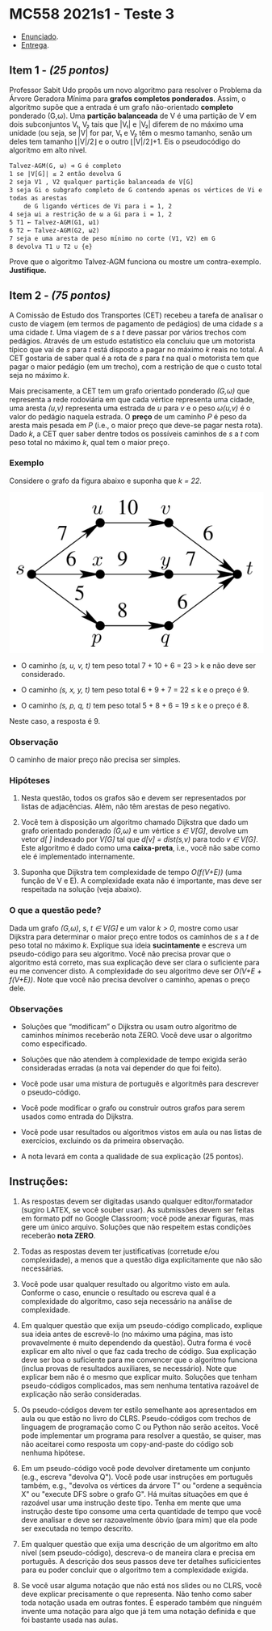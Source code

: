 # MC558 2021s1 - Teste 3

- [Enunciado](enunciado.pdf).
- [Entrega](entrega.pdf).

## Item 1 - *(25 pontos)*

Professor Sabit Udo propôs um novo algoritmo para resolver o Problema da Árvore Geradora Mı́nima para **grafos completos ponderados**. Assim, o algoritmo supõe que a entrada é um grafo não-orientado **completo** ponderado (G,ω). Uma **partição balanceada** de V é uma partição de V em dois subconjuntos V₁, V₂ tais que |V₁| e |V₂| diferem de no máximo uma unidade (ou seja, se |V| for par, V₁ e V₂ têm o mesmo tamanho, senão um deles tem tamanho ⌊|V|/2⌋ e o outro ⌊|V|/2⌋+1. Eis o pseudocódigo do algoritmo em alto nı́vel.

```raw
Talvez-AGM(G, ω) ⊲ G é completo
1 se |V[G]| ≤ 2 então devolva G
2 seja V1 , V2 qualquer partição balanceada de V[G]
3 seja Gi o subgrafo completo de G contendo apenas os vértices de Vi e todas as arestas
    de G ligando vértices de Vi para i = 1, 2
4 seja ωi a restrição de ω a Gi para i = 1, 2
5 T1 ← Talvez-AGM(G1, ω1)
6 T2 ← Talvez-AGM(G2, ω2)
7 seja e uma aresta de peso mı́nimo no corte (V1, V2) em G
8 devolva T1 ∪ T2 ∪ {e}
```

Prove que o algoritmo Talvez-AGM funciona ou mostre um contra-exemplo. **Justifique.**

## Item 2 - *(75 pontos)*

A Comissão de Estudo dos Transportes (CET) recebeu a tarefa de analisar o custo de viagem (em termos de pagamento de pedágios) de uma cidade *s* a uma cidade *t*. Uma viagem de *s* a *t* deve passar por vários trechos com pedágios. Através de um estudo estatı́stico ela concluiu que um motorista tı́pico que vai de *s* para *t* está disposto a pagar no máximo *k* reais no total. A CET gostaria de saber qual é a rota de *s* para *t* na qual o motorista tem que pagar o maior pedágio (em um trecho), com a restrição de que o custo total seja no máximo *k*.

Mais precisamente, a CET tem um grafo orientado ponderado *(G,ω)* que representa a rede rodoviária em que cada vértice representa uma cidade, uma aresta *(u,v)* representa uma estrada de *u* para *v* e o peso *ω(u,v)* é o valor do pedágio naquela estrada. O **preço** de um caminho *P* é peso da aresta mais pesada em *P* (i.e., o maior preço que deve-se pagar nesta rota). Dado *k*, a CET quer saber dentre todos os possı́veis caminhos de *s* a *t* com peso total no máximo *k*, qual tem o maior preço.

### Exemplo

Considere o grafo da figura abaixo e suponha que *k = 22*.

![Exemplo com k = 22](exemplo.png)

- O caminho *(s, u, v, t)* tem peso total 7 + 10 + 6 = 23 > k e não deve ser considerado.

- O caminho *(s, x, y, t)* tem peso total 6 + 9 + 7 = 22 ≤ k e o preço é 9.

- O caminho *(s, p, q, t)* tem peso total 5 + 8 + 6 = 19 ≤ k e o preço é 8.

Neste caso, a resposta é 9.

### Observação

O caminho de maior preço não precisa ser simples.

### Hipóteses

1. Nesta questão, todos os grafos são e devem ser representados por listas de adjacências. Além, não têm arestas de peso negativo.

2. Você tem à disposição um algoritmo chamado Dijkstra que dado um grafo orientado ponderado *(G,ω)* e um vértice *s ∈ V[G]*, devolve um vetor *d[ ]* indexado por *V[G]* tal que *d[v] = dist(s,v)* para todo *v ∈ V[G]*. Este algoritmo é dado como uma **caixa-preta**, i.e., você não sabe como ele é implementado internamente.

3. Suponha que Dijkstra tem complexidade de tempo *O(f(V+E))* (uma função de V e E). A complexidade exata não é importante, mas deve ser respeitada na solução (veja abaixo).

### O que a questão pede?

Dada um grafo *(G,ω)*, *s*, *t ∈ V[G]* e um valor *k > 0*, mostre como usar Dijkstra para determinar o maior preço entre todos os caminhos de *s* a *t* de peso total no máximo *k*. Explique sua ideia **sucintamente** e escreva um pseudo-código para seu algoritmo. Você não precisa provar que o algoritmo está correto, mas sua explicação deve ser clara o suficiente para eu me convencer disto. A complexidade do seu algoritmo deve ser *O(V+E + f(V+E))*. Note que você não precisa devolver o caminho, apenas o preço dele.

### Observações

- Soluções que “modificam” o Dijkstra ou usam outro algoritmo de caminhos mı́nimos receberão nota ZERO. Você deve usar o algoritmo como especificado.

- Soluções que não atendem à complexidade de tempo exigida serão consideradas erradas (a nota vai depender do que foi feito).

- Você pode usar uma mistura de português e algoritmês para descrever o pseudo-código.

- Você pode modificar o grafo ou construir outros grafos para serem usados como entrada do Dijkstra.

- Você pode usar resultados ou algoritmos vistos em aula ou nas listas de exercı́cios, excluindo os da primeira observação.

- A nota levará em conta a qualidade de sua explicação (25 pontos).


## Instruções:

1. As respostas devem ser digitadas usando qualquer editor/formatador (sugiro LATEX, se você souber usar). As submissões devem ser feitas em formato pdf no Google Classroom; você pode anexar figuras, mas gere um único arquivo. Soluções que não respeitem estas condições receberão **nota ZERO**.

2. Todas as respostas devem ter justificativas (corretude e/ou complexidade), a menos que a questão diga explicitamente que não são necessárias.

3. Você pode usar qualquer resultado ou algoritmo visto em aula. Conforme o caso, enuncie o resultado ou escreva qual é a complexidade do algoritmo, caso seja necessário na análise de complexidade.

4. Em qualquer questão que exija um pseudo-código complicado, explique sua ideia antes de escrevê-lo (no máximo uma página, mas isto provavelmente é muito dependendo da questão). Outra forma é você explicar em alto nı́vel o que faz cada trecho de código.
Sua explicação deve ser boa o suficiente para me convencer que o algoritmo funciona (inclua provas de resultados auxiliares, se necessário). Note que explicar bem não é o mesmo que explicar muito. Soluções que tenham pseudo-códigos complicados, mas sem nenhuma tentativa razoável de explicação não serão consideradas.

5. Os pseudo-códigos devem ter estilo semelhante aos apresentados em aula ou que estão no livro do CLRS. Pseudo-códigos com trechos de linguagem de programação como C ou Python não serão aceitos. Você pode implementar um programa para resolver a questão, se quiser, mas não aceitarei como resposta um copy-and-paste do código sob nenhuma hipótese.

6.  Em um pseudo-código você pode devolver diretamente um conjunto (e.g., escreva "devolva Q"). Você pode usar instruções em português também, e.g., "devolva os vértices da árvore T" ou "ordene a sequência X" ou "execute DFS sobre o grafo G". Há muitas situações em que é razoável usar uma instrução deste tipo. Tenha em mente que uma instrução deste tipo consome uma certa quantidade de tempo que você deve analisar e deve ser razoavelmente óbvio (para mim) que ela pode ser executada no tempo descrito.

7. Em qualquer questão que exija uma descrição de um algoritmo em alto nı́vel (sem pseudo-código), descreva-o de maneira clara e precisa em português. A descrição dos seus passos deve ter detalhes suficicientes para eu poder concluir que o algoritmo tem a complexidade exigida.

8. Se você usar alguma notação que não está nos slides ou no CLRS, você deve explicar precisamente o que representa. Não tenho como saber toda notação usada em outras fontes. É esperado também que ninguém invente uma notação para algo que já tem uma notação definida e que foi bastante usada nas aulas.
